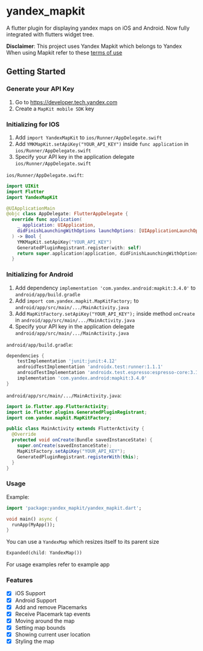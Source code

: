# yandex_mapkit

A flutter plugin for displaying yandex maps on iOS and Android. Now fully integrated with flutters widget tree.

__Disclaimer__: This project uses Yandex Mapkit which belongs to Yandex  
When using Mapkit refer to these [terms of use](https://tech.yandex.com/maps/doc/mapkit/3.x/concepts/conditions-docpage/)

## Getting Started

### Generate your API Key

1. Go to https://developer.tech.yandex.com
2. Create a `MapKit mobile SDK` key

### Initializing for IOS
1. Add `import YandexMapKit` to `ios/Runner/AppDelegate.swift`
2. Add `YMKMapKit.setApiKey("YOUR_API_KEY")` inside `func application` in `ios/Runner/AppDelegate.swift`
3. Specify your API key in the application delegate `ios/Runner/AppDelegate.swift`

`ios/Runner/AppDelegate.swift`:
```swift
import UIKit
import Flutter
import YandexMapKit

@UIApplicationMain
@objc class AppDelegate: FlutterAppDelegate {
  override func application(
    _ application: UIApplication,
    didFinishLaunchingWithOptions launchOptions: [UIApplicationLaunchOptionsKey: Any]?
  ) -> Bool {
    YMKMapKit.setApiKey("YOUR_API_KEY")
    GeneratedPluginRegistrant.register(with: self)
    return super.application(application, didFinishLaunchingWithOptions: launchOptions)
  }
```

### Initializing for Android
1. Add dependency `implementation 'com.yandex.android:mapkit:3.4.0'` to `android/app/build.gradle`
2. Add `import com.yandex.mapkit.MapKitFactory;` to `android/app/src/main/.../MainActivity.java`
3. Add `MapKitFactory.setApiKey("YOUR_API_KEY");` inside method `onCreate` in `android/app/src/main/.../MainActivity.java`
4. Specify your API key in the application delegate `android/app/src/main/.../MainActivity.java`

`android/app/build.gradle`:
```groovy
dependencies {
    testImplementation 'junit:junit:4.12'
    androidTestImplementation 'androidx.test:runner:1.1.1'
    androidTestImplementation 'androidx.test.espresso:espresso-core:3.1.1'
    implementation 'com.yandex.android:mapkit:3.4.0'
}
```

`android/app/src/main/.../MainActivity.java`:
```java
import io.flutter.app.FlutterActivity;
import io.flutter.plugins.GeneratedPluginRegistrant;
import com.yandex.mapkit.MapKitFactory;

public class MainActivity extends FlutterActivity {
  @Override
  protected void onCreate(Bundle savedInstanceState) {
    super.onCreate(savedInstanceState);
    MapKitFactory.setApiKey("YOUR_API_KEY");
    GeneratedPluginRegistrant.registerWith(this);
  }
}
```


### Usage

Example:

```dart
import 'package:yandex_mapkit/yandex_mapkit.dart';

void main() async {
  runApp(MyApp());
}
```

You can use a `YandexMap` which resizes itself to its parent size

```dart
Expanded(child: YandexMap())
```

For usage examples refer to example app

### Features

- [X] iOS Support
- [X] Android Support
- [X] Add and remove Placemarks
- [X] Receive Placemark tap events
- [X] Moving around the map
- [X] Setting map bounds
- [X] Showing current user location
- [X] Styling the map
